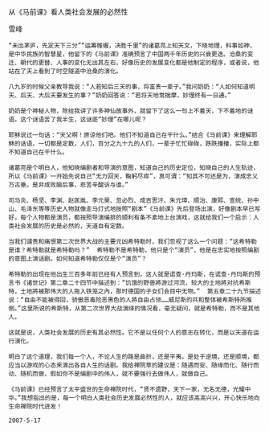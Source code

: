 从《马前课》看人类社会发展的必然性

雪峰
  

    “未出茅庐，先定天下三分”“运筹帷幄，决胜千里”的诸葛亮上知天文，下晓地理，料事如神，是中华民族的智慧星，他留下的《马前课》准确预言了中国两千年历史的兴衰更迭。沧桑的变迁、朝代的更替、人事的变化无出其左右，好像历史的发展变化都是他制定的程序，或者说，他站在了天上看到了时空隧道中沧桑的演化。

    八九岁的时候父亲教导我说：“人若知后三天的事，将富贵一辈子。”我问奶奶：“人如何知道明天、后天、大后天要发生的事？”奶奶回答说：“若将天地常揣摩，妙理终有一日通。”

    奶奶是个神秘人物，除给我讲了许多神仙故事外，就留下了这么一句上不着天，下不着地的谜语。这个谜语苦了我半生，这谜底“妙理”在哪儿呢？

    耶稣说过一句话：“天父啊！原谅他们吧。他们不知道自己在干什么。”结合《马前课》来理解耶稣的话语，一切都是定数，人们，百分之九十九的人们，一辈子忙忙碌碌，跌跌撞撞，实际上都不知道自己在干什么。

    诸葛亮是个明白人，他知晓编剧者和导演的意图，知道自己的历史定位，知晓自己的人生轨迹，所以《马前课》一开始先说自己“无力回天，鞠躬尽瘁”，真可谓：“知其不可还是为，演成忠义万古垂。是非成败脑后事，悲苦辛酸诉与谁。”  

    司马炎、杨坚、李渊、赵匡胤、李元昊、忽必烈、成吉思汗、朱元璋、顺治、康熙、宣统、孙中山、毛泽东等等历史人物就像走马灯式地按照“剧本”《马前课》先后登场出演，好像剧本早已写好，每个人物都是演员，都按照导演编排的顺利有条不紊地上台演戏，这就给我们一个启示：人类社会发展的历史是必然的，天道自有定数。

    当我们谴责和痛恨第二次世界大战的主要元凶希特勒时，我们忽视了这么一个问题：“这希特勒是谁？希特勒就是希特勒吗？”  希特勒不是希特勒，他只是个“演员”，他是在忠实地按照编剧的意图上演话剧。如何知道希特勒仅仅是个“演员”？

    希特勒的出现在他出生三百多年前已经有人预言到，这人就是诺查·丹玛斯，在诺查·丹玛斯的预言书《诸世记》第二章二十四节中描述到：“饥饿的野兽將游过河流，较大的土地將对抗希斯特，土地將被那伟大的人拖入铁笼之內，那时德国的子女们会目中无物。”  第五章二十九节描述说：“自由不能被得回，骄傲恶毒险恶黑色的人將自由占领……威尼斯的共和整体被希斯特所推倒。”这里所说的希斯特，从第二次世界大战演绎的情况看，毫无疑问，就是希特勒，而不是其他人。

    这就是说，人类社会发展的历史有其必然性。它不是以任何个人的意志在转化，而是以天道在运行演化。

    明白了这个道理，我们每一个人，不论人生的路是曲折，还是平夷，是处于逆境，还是顺境，都应当以游戏的心态来演出各自人生的话剧。我给禅院草的建议是：随遇而安、随缘而化、随行而动、随机而做，假如你不是编剧中的伟人，就不要强行去做伟人，就做自己。

    《马前课》已经预言了太平盛世的生命禅院时代，“贤不遗野，天下一家，无名无德，光耀中华。”我想指出的是，每一个明白人类社会历史发展必然性的人，就应该高高兴兴，开心快乐地向生命禅院时代进发！

    2007-5-17




